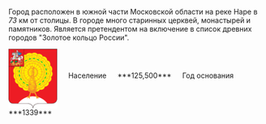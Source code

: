 <!--2021-10-23 23:26:17-->
Город расположен в южной части Московской области на реке Наре в *73* км от столицы.
В городе много старинных церквей, монастырей и памятников. 
Является претендентом на включение в список древних городов "Золотое кольцо России".

<span class="dt">
  <img src="Serpukhov.svg" align="middle" width="96px"> &emsp; 
<span class="dtc">
  Население &emsp; ***125,500*** &emsp;
  Год основания &emsp; ***1339***
</span>
</span>
